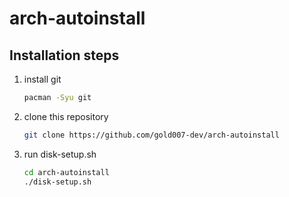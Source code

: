 # arch-autoinstall

## Installation steps

1. install git
    ```bash
    pacman -Syu git
    ```
2. clone this repository
    ```bash
    git clone https://github.com/gold007-dev/arch-autoinstall
    ```
3. run disk-setup.sh
    ```bash
    cd arch-autoinstall
    ./disk-setup.sh
    ```
